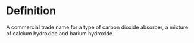 # Definition

A commercial trade name for a type of carbon dioxide absorber, a mixture
of calcium hydroxide and barium hydroxide.
